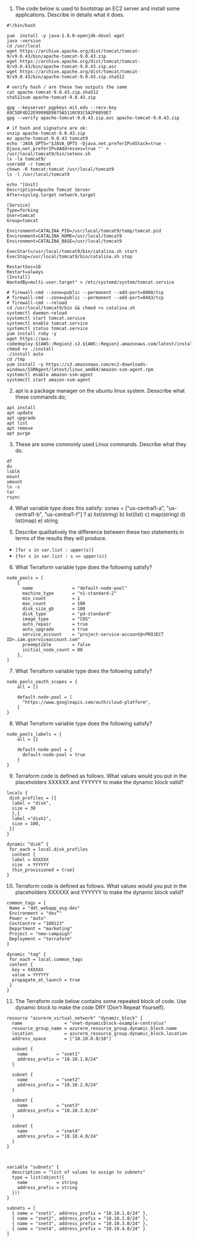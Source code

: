 1. The code below is used to bootstrap an EC2 server and install some applications.
Describe in details what it does.

```
#!/bin/bash

yum  install -y java-1.8.0-openjdk-devel wget
java -version
cd /usr/local
wget https://archive.apache.org/dist/tomcat/tomcat-9/v9.0.43/bin/apache-tomcat-9.0.43.zip
wget https://archive.apache.org/dist/tomcat/tomcat-9/v9.0.43/bin/apache-tomcat-9.0.43.zip.asc
wget https://archive.apache.org/dist/tomcat/tomcat-9/v9.0.43/bin/apache-tomcat-9.0.43.zip.sha512

# verify hash / are these two outputs the same
cat apache-tomcat-9.0.43.zip.sha512
sha512sum apache-tomcat-9.0.43.zip

gpg --keyserver pgpkeys.mit.edu --recv-key A9C5DF4D22E99998D9875A5110C01C5A2F6059E7
gpg --verify apache-tomcat-9.0.43.zip.asc apache-tomcat-9.0.43.zip

# if hash and signature are ok:
unzip apache-tomcat-9.0.43.zip
mv apache-tomcat-9.0.43 tomcat9
echo 'JAVA_OPTS="$JAVA_OPTS -Djava.net.preferIPv4Stack=true -Djava.net.preferIPv4Addresses=true "' > /usr/local/tomcat9/bin/setenv.sh
ls -la tomcat9/
useradd -r tomcat
chown -R tomcat:tomcat /usr/local/tomcat9
ls -l /usr/local/tomcat9

echo "[Unit]
Description=Apache Tomcat Server
After=syslog.target network.target

[Service]
Type=forking
User=tomcat
Group=tomcat

Environment=CATALINA_PID=/usr/local/tomcat9/temp/tomcat.pid
Environment=CATALINA_HOME=/usr/local/tomcat9
Environment=CATALINA_BASE=/usr/local/tomcat9

ExecStart=/usr/local/tomcat9/bin/catalina.sh start
ExecStop=/usr/local/tomcat9/bin/catalina.sh stop

RestartSec=10
Restart=always
[Install]
WantedBy=multi-user.target" > /etc/systemd/system/tomcat.service

# firewall-cmd --zone=public --permanent --add-port=8080/tcp
# firewall-cmd --zone=public --permanent --add-port=8443/tcp
# firewall-cmd --reload
cd /usr/local/tomcat9/bin && chmod +x catalina.sh
systemctl daemon-reload
systemctl start tomcat.service
systemctl enable tomcat.service
systemctl status tomcat.service
yum install ruby -y
wget https://aws-codedeploy-${AWS::Region}.s3.${AWS::Region}.amazonaws.com/latest/install
chmod +x ./install
./install auto
cd /tmp
yum install -y https://s3.amazonaws.com/ec2-downloads-windows/SSMAgent/latest/linux_amd64/amazon-ssm-agent.rpm
systemctl enable amazon-ssm-agent
systemctl start amazon-ssm-agent
```

2. apt is a package manager on the ubuntu linux system. Desscribe what these commands do;
```
apt install
apt update
apt upgrade
apt list
apt remove
apt purge
```

3. These are some commonly used Linux commands. Describe what they do.

```
df 
du
lsblk
mount
umount
ln -s 
tar
rsync
```


4) What variable type does this satisfy: zones = ["us-central1-a", "us-central1-b", "us-central1-f"] ?
a) list(string)
b) list(list)
c) map(string)
d) list(map)
e) string


5) Describe qualitatively the difference between these two statements in terms of the results they will produce.

* ```[for s in var.list : upper(s)]```
* ```{for s in var.list : s => upper(s)}```

6) What Terraform variable type does the following satisfy?
```
node_pools = [
    {
      name               = "default-node-pool"
      machine_type       = "n1-standard-2"
      min_count          = 1
      max_count          = 100
      disk_size_gb       = 100
      disk_type          = "pd-standard"
      image_type         = "COS"
      auto_repair        = true
      auto_upgrade       = true
      service_account    = "project-service-account@<PROJECT ID>.iam.gserviceaccount.com"
      preemptible        = false
      initial_node_count = 80
    },
]
```


7) What Terraform variable type does the following satisfy?
```
node_pools_oauth_scopes = {
    all = []

    default-node-pool = [
      "https://www.googleapis.com/auth/cloud-platform",
    ]
}
```

8) What Terraform variable type does the following satisfy?
```
node_pools_labels = {
    all = {}

    default-node-pool = {
      default-node-pool = true
    }
}
```

9) Terraform code is defined as follows. What values would you put in the placeholders 
XXXXXX and YYYYYY to make the dynamic block valid?
```
locals {
 disk_profiles = [{
  label = "disk",
  size = 30
  },{
  label ="disk1",
  size = 100,
 }]
}

dynamic “disk” {
 for_each = local.disk_profiles
  content {
  label = XXXXXX
  size  = YYYYYY
  thin_provisioned = true}
}
```



10) Terraform code is defined as follows. What values would you put in the placeholders 
XXXXXX and YYYYYY to make the dynamic block valid?

```
common_tags = {
 Name = "ddt_webapp_asg-dev"
 Environment = "dev”"
 Power = "auto"
 CostCentre = "100123"
 Department = "marketing"
 Project = "new-campaign"
 Deployment = "terraform"
}

dynamic "tag" {
 for_each = local.common_tags
 content {
  key = XXXXXX
  value = YYYYYY
  propagate_at_launch = true
 }
}
```

11) The Terraform code below contains some repeated block of code. Use dynamic block to make the code DRY (Don't Repeat Yourself).
```
resource "azurerm_virtual_network" "dynamic_block" {
  name                = "vnet-dynamicblock-example-centralus"
  resource_group_name = azurerm_resource_group.dynamic_block.name
  location            = azurerm_resource_group.dynamic_block.location
  address_space       = ["10.10.0.0/16"]

  subnet {
    name           = "snet1"
    address_prefix = "10.10.1.0/24"
  }

  subnet {
    name           = "snet2"
    address_prefix = "10.10.2.0/24"
  }

  subnet {
    name           = "snet3"
    address_prefix = "10.10.3.0/24"
  }

  subnet {
    name           = "snet4"
    address_prefix = "10.10.4.0/24"
  }
}



variable "subnets" {
  description = "list of values to assign to subnets"
  type = list(object({
    name           = string
    address_prefix = string
  }))
}

subnets = [
  { name = "snet1", address_prefix = "10.10.1.0/24" },
  { name = "snet2", address_prefix = "10.10.2.0/24" },
  { name = "snet3", address_prefix = "10.10.3.0/24" },
  { name = "snet4", address_prefix = "10.10.4.0/24" }
]
```

